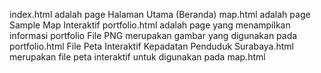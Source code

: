 index.html adalah page Halaman Utama (Beranda)
map.html adalah page Sample  Map Interaktif
portfolio.html adalah page yang menampilkan informasi portfolio
File PNG merupakan gambar yang digunakan pada portfolio.html
File Peta Interaktif Kepadatan Penduduk Surabaya.html merupakan file peta interaktif untuk digunakan pada map.html
